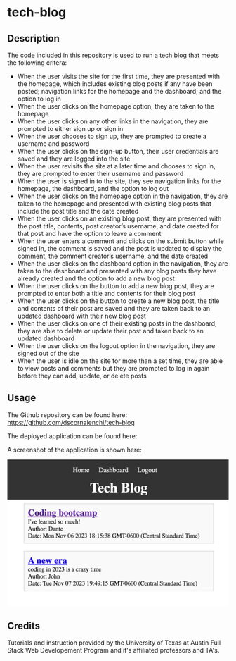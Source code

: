 # tech-blog

## Description
The code included in this repository is used to run a tech blog that meets the following critera: 
* When the user visits the site for the first time, they are presented with the homepage, which includes existing blog posts if any have been posted; navigation links for the homepage and the dashboard; and the option to log in
* When the user clicks on the homepage option, they are taken to the homepage
* When the user clicks on any other links in the navigation, they are prompted to either sign up or sign in
* When the user chooses to sign up, they are prompted to create a username and password
* When the user clicks on the sign-up button, their user credentials are saved and they are logged into the site
* When the user revisits the site at a later time and chooses to sign in, they are prompted to enter their username and password
* When the user is signed in to the site, they see navigation links for the homepage, the dashboard, and the option to log out
* When the user clicks on the homepage option in the navigation, they are taken to the homepage and presented with existing blog posts that include the post title and the date created
* When the user clicks on an existing blog post, they are presented with the post title, contents, post creator’s username, and date created for that post and have the option to leave a comment
* When the user enters a comment and clicks on the submit button while signed in, the comment is saved and the post is updated to display the comment, the comment creator’s username, and the date created
* When the user clicks on the dashboard option in the navigation, they are taken to the dashboard and presented with any blog posts they have already created and the option to add a new blog post
* When the user clicks on the button to add a new blog post, they are prompted to enter both a title and contents for their blog post
* When the user clicks on the button to create a new blog post, the title and contents of their post are saved and they are taken back to an updated dashboard with their new blog post
* When the user clicks on one of their existing posts in the dashboard, they are able to delete or update their post and taken back to an updated dashboard
* When the user clicks on the logout option in the navigation, they are signed out of the site
* When the user is idle on the site for more than a set time, they are able to view posts and comments but they are prompted to log in again before they can add, update, or delete posts

## Usage

The Github repository can be found here: https://github.com/dscornaienchi/tech-blog

The deployed application can be found here:

A screenshot of the application is shown here: 

![website screenshot](./public/images/iScreen%20Shoter%20-%20Google%20Chrome%20-%20231107203106.jpg)


## Credits

Tutorials and instruction provided by the University of Texas at Austin Full Stack Web Developement Program and it's affiliated professors and TA's. 